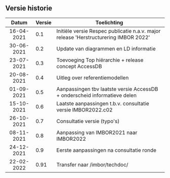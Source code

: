 ## Versie historie

|    Datum   	| Versie 	| Toelichting     	|
|:----------:	|--------	|-----------------	|
| 16-04-2021 	| 0.1    	| Initiële versie Respec publicatie n.a.v. major release 'Herstructurering IMBOR 2022' 	|
| 30-06-2021  	| 0.2     	| Update van diagrammen en LD informatie                	|
| 23-07-2021   	| 0.3     	| Toevoeging Top hiërarchie + release concept AccessDB                	|
| 20-08-2021   	| 0.4     	| Uitleg over referentiemodellen                 	|
| 01-09-2021   	| 0.5     	| Aanpassingen tbv laatste versie AccessDB + onderscheid informatieve delen               	|
| 15-10-2021   	| 0.6      	| Laatste aanpassingen t.b.v. consultatie versie IMBOR2022.c02                	|
| 26-10-2021   	| 0.7     	| Consultatie versie (typo's)                	|
| 08-11-2021   	| 0.8     	| Aanpassing van IMBOR2021 naar IMBOR2022                	|
| 24-12-2021   	| 0.9     	| Eerste aanpassingen na consultatie ronde                	|
| 22-02-2022   	| 0.91     	| Transfer naar /imbor/techdoc/                	|